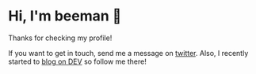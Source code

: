# Hi, I'm beeman 🐝

Thanks for checking my profile! 

If you want to get in touch, send me a message on [twitter](https://twitter.com/beeman_nl). Also, I recently started to [blog on DEV](https://dev.to/beeman) so follow me there!
